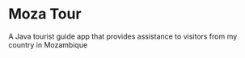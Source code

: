 # Moza Tour
A Java tourist guide app that provides assistance to visitors from my country in Mozambique
